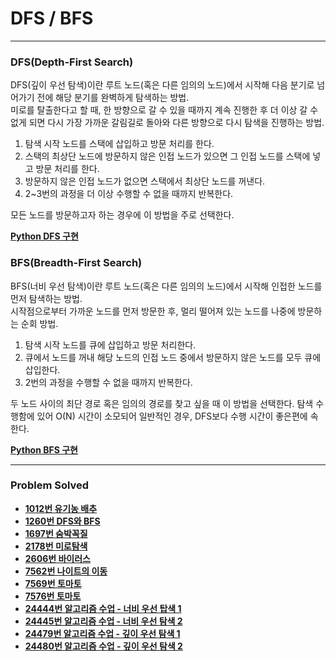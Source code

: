 # DFS / BFS

------

### DFS(Depth-First Search) 

DFS(깊이 우선 탐색)이란 루트 노드(혹은 다른 임의의 노드)에서 시작해 다음 분기로 넘어가기 전에 해당 분기를 완벽하게 탐색하는 방법.  
미로를 탈출한다고 할 때, 한 방향으로 갈 수 있을 때까지 계속 진행한 후 더 이상 갈 수 없게 되면 다시 가장 가까운 갈림길로 돌아와 다른 방향으로 다시 탐색을 진행하는 방법.  

1. 탐색 시작 노드를 스택에 삽입하고 방문 처리를 한다.
2. 스택의 최상단 노드에 방문하지 않은 인접 노드가 있으면 그 인접 노드를 스택에 넣고 방문 처리를 한다.
3. 방문하지 않은 인접 노드가 없으면 스택에서 최상단 노드를 꺼낸다.
4. 2~3번의 과정을 더 이상 수행할 수 없을 때까지 반복한다.

모든 노드를 방문하고자 하는 경우에 이 방법을 주로 선택한다.

[**Python DFS 구현**](https://github.com/ChanghyunRyu/Python_CodingTest_note/tree/main/dfs_bfs/24479_depth_first_search_1)

### BFS(Breadth-First Search)  

BFS(너비 우선 탐색)이란 루트 노드(혹은 다른 임의의 노드)에서 시작해 인접한 노드를 먼저 탐색하는 방법.  
시작점으로부터 가까운 노드를 먼저 방문한 후, 멀리 떨어져 있는 노드를 나중에 방문하는 순회 방법.  

1. 탐색 시작 노드를 큐에 삽입하고 방문 처리한다.
2. 큐에서 노드를 꺼내 해당 노드의 인접 노드 중에서 방문하지 않은 노드를 모두 큐에 삽입한다.
3. 2번의 과정을 수행할 수 없을 때까지 반복한다.

두 노드 사이의 최단 경로 혹은 임의의 경로를 찾고 싶을 때 이 방법을 선택한다.
탐색 수행함에 있어 O(N) 시간이 소모되어 일반적인 경우, DFS보다 수행 시간이 좋은편에 속한다.

[**Python BFS 구현**](https://github.com/ChanghyunRyu/Python_CodingTest_note/tree/main/dfs_bfs/24444_breadth_first_search_1)

------

### Problem Solved

- [**1012번 유기농 배추**](https://github.com/ChanghyunRyu/Python_CodingTest_note/tree/main/dfs_bfs/1012_organic_cabbage)
- [**1260번 DFS와 BFS**](https://github.com/ChanghyunRyu/Python_CodingTest_note/tree/main/dfs_bfs/dfs_bfs)  
- [**1697번 숨박꼭질**](https://github.com/ChanghyunRyu/Python_CodingTest_note/tree/main/dfs_bfs/1697_hide_and_seek)
- [**2178번 미로탐색**](https://github.com/ChanghyunRyu/Python_CodingTest_note/tree/main/dfs_bfs/2178_maze_search)
- [**2606번 바이러스**](https://github.com/ChanghyunRyu/Python_CodingTest_note/tree/main/dfs_bfs/2606_virus)
- [**7562번 나이트의 이동**](https://github.com/ChanghyunRyu/Python_CodingTest_note/tree/main/dfs_bfs/7562_knight's_movement)
- [**7569번 토마토**](https://github.com/ChanghyunRyu/Python_CodingTest_note/tree/main/dfs_bfs/7569_tomato_3D)
- [**7576번 토마토**](https://github.com/ChanghyunRyu/Python_CodingTest_note/tree/main/dfs_bfs/7576_tomato)
- [**24444번 알고리즘 수업 - 너비 우선 탑색 1**](https://github.com/ChanghyunRyu/Python_CodingTest_note/tree/main/dfs_bfs/24444_breadth_first_search_1)
- [**24445번 알고리즘 수업 - 너비 우선 탐색 2**](https://github.com/ChanghyunRyu/Python_CodingTest_note/tree/main/dfs_bfs/24445_breadth_first_search_2)
- [**24479번 알고리즘 수업 - 깊이 우선 탐색 1**](https://github.com/ChanghyunRyu/Python_CodingTest_note/tree/main/dfs_bfs/24479_depth_first_search_1)
- [**24480번 알고리즘 수업 - 깊이 우선 탐색 2**](https://github.com/ChanghyunRyu/Python_CodingTest_note/tree/main/dfs_bfs/24480_depth_first_search_2)